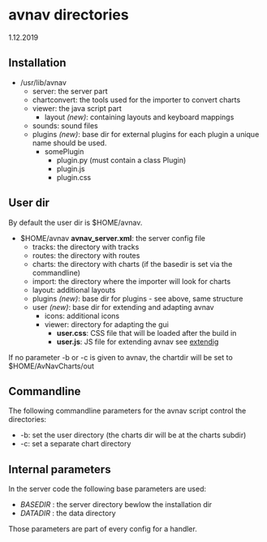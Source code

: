 # avnav directories
1.12.2019

## Installation
 - /usr/lib/avnav
    -  server: the server part
    -  chartconvert: the tools used for the importer to convert charts
    -  viewer: the java script part
       - layout _(new)_: containing layouts and keyboard mappings
    -  sounds: sound files
    -  plugins _(new)_: base dir for external plugins
       for each plugin a unique name should be used.
        - somePlugin
            - plugin.py (must contain a class Plugin)
            - plugin.js
            - plugin.css
## User dir
By default the user dir is $HOME/avnav.
 -  $HOME/avnav
    **avnav_server.xml**: the server config file
    - tracks: the directory with tracks
    - routes: the directory with routes
    - charts: the directory with charts (if the basedir is set via the commandline)
    - import: the directory where the importer will look for charts
    - layout: additional layouts
    - plugins _(new)_: base dir for plugins - see above, same structure
    - user _(new)_: base dir for extending and adapting avnav
        - icons: additional icons
        - viewer: directory for adapting the gui
          - **user.css**: CSS file that will be loaded after the build in
          - **user.js**: JS file for extending avnav see [extendig](extending.md)

If no parameter -b or -c is given to avnav, the chartdir will be set to $HOME/AvNavCharts/out

## Commandline
The following commandline parameters for the avnav script control the directories:
  - -b: set the user directory (the charts dir will be at the charts subdir)
  - -c: set a separate chart directory

## Internal parameters
In the server code the following base parameters are used:
  - *BASEDIR* : the server directory bewlow the installation dir
  - *DATADIR* : the data directory

Those parameters are part of every config for a handler.




